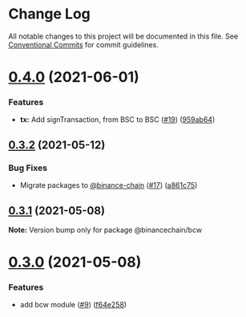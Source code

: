 # Change Log

All notable changes to this project will be documented in this file.
See [Conventional Commits](https://conventionalcommits.org) for commit guidelines.

# [0.4.0](https://github.com/binance-chain-npm/bcw.js/compare/v0.3.2...v0.4.0) (2021-06-01)


### Features

* **tx:** Add signTransaction, from BSC to BSC ([#19](https://github.com/binance-chain-npm/bcw.js/issues/19)) ([959ab64](https://github.com/binance-chain-npm/bcw.js/commit/959ab64b7d5887bb39200f4a194cee2bfa02b1bf))





## [0.3.2](https://github.com/binance-chain-npm/bcw.js/compare/v0.3.1...v0.3.2) (2021-05-12)


### Bug Fixes

* Migrate packages to [@binance-chain](https://github.com/binance-chain) ([#17](https://github.com/binance-chain-npm/bcw.js/issues/17)) ([a861c75](https://github.com/binance-chain-npm/bcw.js/commit/a861c75af667311bc870bd01c4b0243529fb43f6))





## [0.3.1](https://github.com/binance-chain-npm/bcw.js/compare/v0.3.0...v0.3.1) (2021-05-08)

**Note:** Version bump only for package @binancechain/bcw





# [0.3.0](https://github.com/binance-chain-npm/bcw.js/compare/v0.2.0...v0.3.0) (2021-05-08)


### Features

* add bcw module ([#9](https://github.com/binance-chain-npm/bcw.js/issues/9)) ([f64e258](https://github.com/binance-chain-npm/bcw.js/commit/f64e2581639bfdd0f07bc47bff66c470523fc387))
